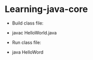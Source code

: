 # Learning-java-core

* Build class file:
- javac HelloWorld.java

* Run class file:
- java HelloWord